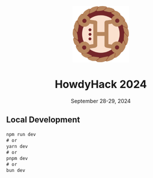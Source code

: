 <!-- center an logo with the path /public/assets/landing/hh24-logo.png -->
<p align="center">
  <img src="./public/assets/landing/hh24-logo.png" width="150" />
</p>

<h1 style="text-align: center;">
HowdyHack 2024
</h1>
<p style="text-align: center;">
September 28-29, 2024
</p>

## Local Development

```
npm run dev
# or
yarn dev
# or
pnpm dev
# or
bun dev
```
